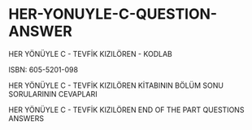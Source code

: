 # HER-YONUYLE-C-QUESTION-ANSWER
HER YÖNÜYLE C - TEVFİK KIZILÖREN - KODLAB

ISBN: 605-5201-098

HER YÖNÜYLE C - TEVFİK KIZILÖREN 
KİTABININ BÖLÜM SONU SORULARININ CEVAPLARI 

HER YÖNÜYLE C - TEVFİK KIZILÖREN 
END OF THE PART QUESTIONS ANSWERS
